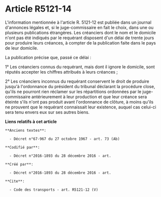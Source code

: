 # Article R5121-14

L'information mentionnée à l'article R. 5121-12 est publiée dans un journal d'annonces légales et, si le juge-commissaire en
fait le choix, dans une ou plusieurs publications étrangères. Les créanciers dont le nom et le domicile n'ont pas été
indiqués par le requérant disposent d'un délai de trente jours pour produire leurs créances, à compter de la publication
faite dans le pays de leur domicile. 

La publication précise que, passé ce délai : 

1° Les créanciers connus du requérant, mais dont il ignore le domicile, sont réputés accepter les chiffres attribués à leurs
créances ; 

2° Les créanciers inconnus du requérant conservent le droit de produire jusqu'à l'ordonnance du président du tribunal
déclarant la procédure close, qu'ils ne pourront rien réclamer sur les répartitions ordonnées par le juge-commissaire
antérieurement à leur production et que leur créance sera éteinte s'ils n'ont pas produit avant l'ordonnance de clôture, à
moins qu'ils ne prouvent que le requérant connaissait leur existence, auquel cas celui-ci sera tenu envers eux sur ses autres
biens.

**Liens relatifs à cet article**

	**Anciens textes**:

	  - Décret n°67-967 du 27 octobre 1967 - art. 73 (Ab)

	**Codifié par**:

	  - Décret n°2016-1893 du 28 décembre 2016 - art.

	**Créé par**:

	  - Décret n°2016-1893 du 28 décembre 2016 - art.

	**Cite**:

	  - Code des transports - art. R5121-12 (V)
